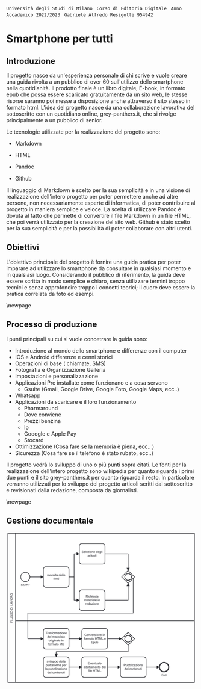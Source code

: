 `` Università degli Studi di Milano ``
`` Corso di Editoria Digitale`` 
`` Anno Accademico 2022/2023``
`` Gabriele Alfredo Resigotti 954942``

# Smartphone per tutti 

## Introduzione

Il progetto nasce da un'esperienza personale di chi scrive e vuole creare una guida rivolta a un pubblico di over 60 sull'utilizzo dello smartphone nella quotidianità.
Il prodotto finale è un libro digitale, E-book, in formato epub  che possa essere scaricato gratuitamente da un sito web, le stesse risorse saranno poi messe a disposizione anche attraverso il sito stesso in formato html.
L'idea del progetto nasce da una collaborazione lavorativa del sottoscritto con un quotidiano online, grey-panthers.it, che si rivolge principalmente a un pubblico di senior.

Le tecnologie utilizzate per la realizzazione del progetto sono:

- Markdown

- HTML

- Pandoc

- Github

Il linguaggio di Markdown è scelto per la sua semplicità e in una visione di realizzazione dell'intero progetto per poter permettere anche ad altre persone, non necessariamente esperte di informatica, di poter contribuire al progetto in maniera semplice e veloce.
La scelta di utilizzare Pandoc è dovuta al fatto che permette di convertire il file Markdown in un file HTML, che poi verrà utilizzato per la creazione del sito web.
Github è stato scelto per la sua semplicità e per la possibilità di poter collaborare con altri utenti.

## Obiettivi

L'obiettivo principale del progetto è fornire una guida pratica per poter imparare ad utilizzare lo smartphone da consultare in qualsiasi momento e in qualsiasi luogo. Considerando il pubblico di riferimento, la guida deve essere scritta in modo semplice e chiaro, senza utilizzare termini troppo tecnici e senza approfondire troppo i concetti teorici; il cuore deve essere la pratica correlata da foto ed esempi.

\newpage
## Processo di produzione

I punti principali su cui si vuole concetrare la guida sono:

- Introduzione al mondo dello smartphone e differenze con il computer
- IOS  e Android differenze e cenni storici
- Operazioni di base ( chiamate, SMS)
- Fotografia e Organizzazione Galleria
- Impostazioni e personalizzazione
- Applicazioni Pre installate come funzionano e a cosa servono
  - Gsuite (Gmail, Google Drive, Google Foto, Google Maps, ecc..)
- Whatsapp
- Applicazioni da scaricare e il loro funzionamento
  - Pharmaround
  - Dove conviene
  - Prezzi benzina
  - Io
  - Gooogle e Apple Pay
  - Stocard
- Ottimizzazione (Cosa fare se la memoria è piena, ecc.. )
- Sicurezza (Cosa fare se il telefono è stato rubato, ecc..)

Il progetto vedrà lo sviluppo di uno o più punti sopra citati.
Le fonti per la realizzazione dell'intero progetto sono wikipedia per quanto riguarda i primi due punti e il sito grey-panthers.it per quanto riguarda il resto. In particolare verranno utilizzati per lo sviluppo del progetto articoli scritti dal sottoscritto e revisionati dalla redazione, composta da giornalisti.

\newpage
## Gestione documentale

![Flusso documentale](./immagini/diagram.jpg)




